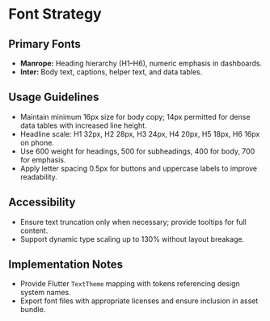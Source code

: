 # Font Strategy

## Primary Fonts
- **Manrope:** Heading hierarchy (H1–H6), numeric emphasis in dashboards.
- **Inter:** Body text, captions, helper text, and data tables.

## Usage Guidelines
- Maintain minimum 16px size for body copy; 14px permitted for dense data tables with increased line height.
- Headline scale: H1 32px, H2 28px, H3 24px, H4 20px, H5 18px, H6 16px on phone.
- Use 600 weight for headings, 500 for subheadings, 400 for body, 700 for emphasis.
- Apply letter spacing 0.5px for buttons and uppercase labels to improve readability.

## Accessibility
- Ensure text truncation only when necessary; provide tooltips for full content.
- Support dynamic type scaling up to 130% without layout breakage.

## Implementation Notes
- Provide Flutter `TextTheme` mapping with tokens referencing design system names.
- Export font files with appropriate licenses and ensure inclusion in asset bundle.
